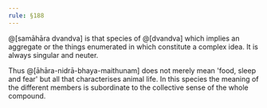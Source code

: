 ```yaml
---
rule: §188
---
```


@[samāhāra dvandva] is that species of @[dvandva] which implies an aggregate or the things enumerated in which constitute a complex idea. It is always singular and neuter.

Thus @[āhāra-nidrā-bhaya-maithunam] does not merely mean 'food, sleep and fear' but all that characterises animal life. In this species the meaning of the different members is subordinate to the collective sense of the whole compound.